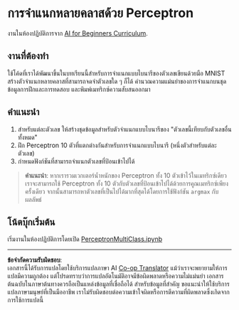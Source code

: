 <!--
CO_OP_TRANSLATOR_METADATA:
{
  "original_hash": "ba5d1eb353d20d3e7181066b3c424b99",
  "translation_date": "2025-08-29T09:10:14+00:00",
  "source_file": "lessons/3-NeuralNetworks/03-Perceptron/lab/README.md",
  "language_code": "th"
}
-->
# การจำแนกหลายคลาสด้วย Perceptron

งานในห้องปฏิบัติการจาก [AI for Beginners Curriculum](https://github.com/microsoft/ai-for-beginners).

## งานที่ต้องทำ

ใช้โค้ดที่เราได้พัฒนาขึ้นในบทเรียนนี้สำหรับการจำแนกแบบไบนารีของตัวเลขเขียนด้วยมือ MNIST สร้างตัวจำแนกหลายคลาสที่สามารถจดจำตัวเลขใด ๆ ก็ได้ คำนวณความแม่นยำของการจำแนกบนชุดข้อมูลการฝึกและการทดสอบ และพิมพ์เมทริกซ์ความสับสนออกมา

## คำแนะนำ

1. สำหรับแต่ละตัวเลข ให้สร้างชุดข้อมูลสำหรับตัวจำแนกแบบไบนารีของ "ตัวเลขนี้เทียบกับตัวเลขอื่นทั้งหมด"
1. ฝึก Perceptron 10 ตัวที่แตกต่างกันสำหรับการจำแนกแบบไบนารี (หนึ่งตัวสำหรับแต่ละตัวเลข)
1. กำหนดฟังก์ชันที่สามารถจำแนกตัวเลขที่ป้อนเข้าไปได้

> **คำแนะนำ**: หากเรารวมเวกเตอร์น้ำหนักของ Perceptron ทั้ง 10 ตัวเข้าไว้ในเมทริกซ์เดียว เราจะสามารถใช้ Perceptron ทั้ง 10 ตัวกับตัวเลขที่ป้อนเข้าไปได้ด้วยการคูณเมทริกซ์เพียงครั้งเดียว จากนั้นสามารถหาตัวเลขที่เป็นไปได้มากที่สุดได้โดยการใช้ฟังก์ชัน `argmax` กับผลลัพธ์

## โน้ตบุ๊กเริ่มต้น

เริ่มงานในห้องปฏิบัติการโดยเปิด [PerceptronMultiClass.ipynb](PerceptronMultiClass.ipynb)

---

**ข้อจำกัดความรับผิดชอบ**:  
เอกสารนี้ได้รับการแปลโดยใช้บริการแปลภาษา AI [Co-op Translator](https://github.com/Azure/co-op-translator) แม้ว่าเราจะพยายามให้การแปลมีความถูกต้อง แต่โปรดทราบว่าการแปลอัตโนมัติอาจมีข้อผิดพลาดหรือความไม่แม่นยำ เอกสารต้นฉบับในภาษาต้นทางควรถือเป็นแหล่งข้อมูลที่เชื่อถือได้ สำหรับข้อมูลที่สำคัญ ขอแนะนำให้ใช้บริการแปลภาษามนุษย์ที่เป็นมืออาชีพ เราไม่รับผิดชอบต่อความเข้าใจผิดหรือการตีความที่ผิดพลาดซึ่งเกิดจากการใช้การแปลนี้